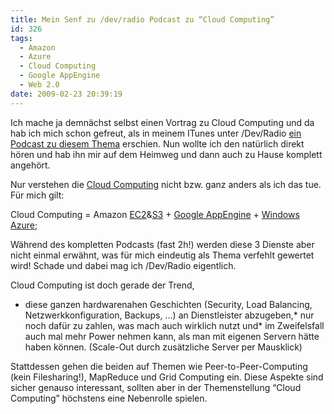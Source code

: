 ```yaml
---
title: Mein Senf zu /dev/radio Podcast zu “Cloud Computing”
id: 326
tags:
  - Amazon
  - Azure
  - Cloud Computing
  - Google AppEngine
  - Web 2.0
date: 2009-02-23 20:39:19
---
```


Ich mache ja demnächst selbst einen Vortrag zu Cloud Computing und da hab ich mich schon gefreut, als in meinem ITunes unter /Dev/Radio [ein Podcast zu diesem Thema](http://ulm.ccc.de/dev/radio/detail?id=124) erschien. Nun wollte ich den natürlich direkt hören und hab ihn mir auf dem Heimweg und dann auch zu Hause komplett angehört.

Nur verstehen die [Cloud Computing](http://de.wikipedia.org/wiki/Cloud_Computing) nicht bzw. ganz anders als ich das tue. Für mich gilt:

Cloud Computing = Amazon [EC2](http://aws.amazon.com/ec2/)&amp;[S3](http://aws.amazon.com/s3/) + [Google AppEngine](http://code.google.com/intl/de-DE/appengine/) + [Windows Azure](http://www.microsoft.com/azure/default.mspx);

Während des kompletten Podcasts (fast 2h!) werden diese 3 Dienste aber nicht einmal erwähnt, was für mich eindeutig als Thema verfehlt gewertet wird! Schade und dabei mag ich /Dev/Radio eigentlich.

Cloud Computing ist doch gerade der Trend, 

*   diese ganzen hardwarenahen Geschichten (Security, Load Balancing, Netzwerkkonfiguration, Backups, …) an Dienstleister abzugeben,*   nur noch dafür zu zahlen, was mach auch wirklich nutzt und*   im Zweifelsfall auch mal mehr Power nehmen kann, als man mit eigenen Servern hätte haben können. (Scale-Out durch zusätzliche Server per Mausklick)  

Stattdessen gehen die beiden auf Themen wie Peer-to-Peer-Computing (kein Filesharing!), MapReduce und Grid Computing ein. Diese Aspekte sind sicher genauso interessant, sollten aber in der Themenstellung “Cloud Computing” höchstens eine Nebenrolle spielen.